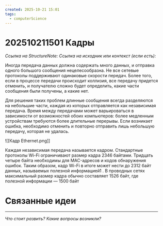 ```yaml
---
created: 2025-10-21 15:01
tags:
  - computerScience
---
```

# 202510211501 Кадры

*Ссылка на StructureNote:*
*Ссылка на исходник или контекст (если есть):*

Иногда передача данных должна содержать много данных, и отправка одного большого сообщения нецелесообразна. Не все сетевые протоколы поддерживают одинаковые скорости передач. Более того, если в процессе передачи происходит коллизия, все передачу придется отменить, и получателю сложно будет определить, какие части сообщения были получены, а какие нет.

Для решения таких проблем длинные сообщения всегда разделяются на небольшие части, каждая из которых отправляется как независимая передача. Время между передачами может варьироваться в зависимости от возможностей обоих компьютеров: более медленным устройствам требуются более длительные перерывы. Если возникает ошибка, необходимо отменить и повторно отправить лишь небольшую передачу, которая не удалась.

![[Кадр Ethernet.png]]

Каждая независимая передача называется кадром. Стандартные протоколы Wi-Fi ограничивают размер кадра 2346 байтами. Тридцать четыре байта необходимы для MAC-адресов и кодов обнаружения ошибок. Таким образом, кадр Wi-Fi в итоге может нести до 2312 байт данных, называемых полезной информацией1 . В проводных сетях максимальный размер кадра обычно составляет 1526 байт, где полезной информации — 1500 байт

# Связанные идеи

---

*Что стоит развить? Какие вопросы возникли?*

